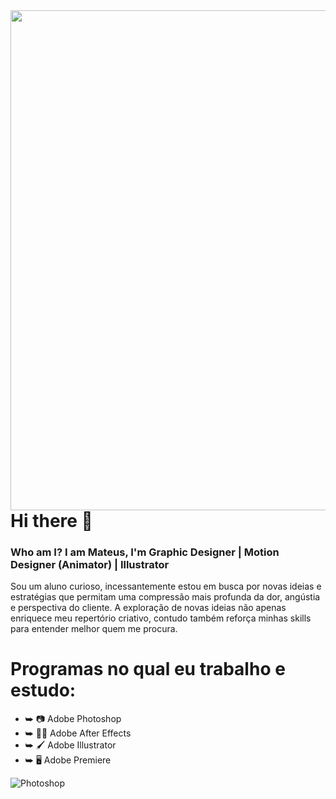 <img align="right" height="800em" src="https://raw.githubusercontent.com/gist/SueTamX/c8fec091738bc027a9a3ca7192c61548/raw/e9805e0207c4cdbaafedd48eaff2b92085b311ba/githubprofileportfolio.svg"/>

# Hi there 👋

### Who am I? I am Mateus, I'm Graphic Designer | Motion Designer (Animator) | Illustrator

Sou um aluno curioso, incessantemente estou em busca por novas ideias e estratégias que permitam uma compressão mais profunda da dor, angústia e perspectiva do cliente. A exploração de novas ideias não apenas enriquece meu repertório criativo, contudo também reforça minhas skills para entender melhor quem me procura.

# Programas no qual eu trabalho e estudo:

* ⮩ 📷 Adobe Photoshop
* ⮩ 🔮✨ Adobe After Effects
* ⮩ 🖌 Adobe Illustrator 
* ⮩ 🖥 Adobe Premiere 

![Photoshop](https://img.shields.io/badge/Adobe%20Photoshop-31A8FF?style=for-the-)&nbsp;

